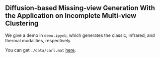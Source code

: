 ## Diffusion-based Missing-view Generation With the Application on Incomplete Multi-view Clustering

We give a demo in `demo.ipynb`, which generates the classic, infrared, and thermal modalities, respectively.

You can get `./data/carl.mat` [here](https://drive.google.com/file/d/1WMPlGzTd4tHGIRK8gvbiZTOy5jUWlMhj/view?usp=sharing).
